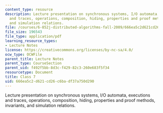 ```yaml
---
content_type: resource
description: Lecture presentation on synchronous systems, I/O automata, executions
  and traces, operations, composition, hiding, properties and proof methods, invariants,
  and simulation relations.
file: /courses/6-852j-distributed-algorithms-fall-2009/666ea5c2d621cd26c6badf37a750d290_MIT6_852JF09_lec07.pdf
file_size: 196543
file_type: application/pdf
learning_resource_types:
- Lecture Notes
license: https://creativecommons.org/licenses/by-nc-sa/4.0/
ocw_type: OCWFile
parent_title: Lecture Notes
parent_type: CourseSection
parent_uid: f492f5bb-8d3c-f429-82c3-260e683f5f34
resourcetype: Document
title: Class 7
uid: 666ea5c2-d621-cd26-c6ba-df37a750d290
---
```

Lecture presentation on synchronous systems, I/O automata, executions and traces, operations, composition, hiding, properties and proof methods, invariants, and simulation relations.